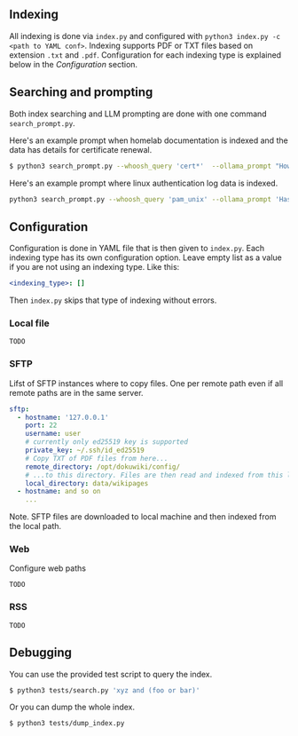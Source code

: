 ## Indexing

All indexing is done via `index.py` and configured with `python3 index.py -c <path to YAML conf>`.
Indexing supports PDF or TXT files based on extension `.txt` and `.pdf`.
Configuration for each indexing type is explained below in the *Configuration* section.

## Searching and prompting

Both index searching and LLM prompting are done with one command `search_prompt.py`.
  
Here's an example prompt when homelab documentation is indexed and the data has details for certificate renewal.

```bash
$ python3 search_prompt.py --whoosh_query 'cert*'  --ollama_prompt "How do I renew certificate in my homelab?" --model myllama3.2_3b
```

Here's an example prompt where linux authentication log data is indexed.

```bash
python3 search_prompt.py --whoosh_query 'pam_unix' --ollama_prompt 'Has there been any authentication related anomalies? State list of anomalies with dates and usernames' -c conf/config.yaml
```


## Configuration

Configuration is done in YAML file that is then given to `index.py`.
Each indexing type has its own configuration option. Leave empty list as a value if you are not using an indexing type. Like this:

```yaml
<indexing_type>: []
```

Then `index.py` skips that type of indexing without errors.

### Local file

`TODO`

### SFTP

Lifst of SFTP instances where to copy files. One per remote path even if all remote paths are in the same server.

```yaml
sftp:
  - hostname: '127.0.0.1'
    port: 22
    username: user
    # currently only ed25519 key is supported
    private_key: ~/.ssh/id_ed25519
    # Copy TXT of PDF files from here...
    remote_directory: /opt/dokuwiki/config/
    # ...to this directory. Files are then read and indexed from this local path.
    local_directory: data/wikipages
  - hostname: and so on
    ...
```

Note. SFTP files are downloaded to local machine and then indexed from the local path.

### Web

Configure web paths

`TODO`

### RSS

`TODO`

## Debugging

You can use the provided test script to query the index.


```bash
$ python3 tests/search.py 'xyz and (foo or bar)'
```

Or you can dump the whole index.

```bash
$ python3 tests/dump_index.py
```
